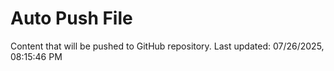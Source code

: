 # Auto Push File

Content that will be pushed to GitHub repository.
Last updated: 07/26/2025, 08:15:46 PM
